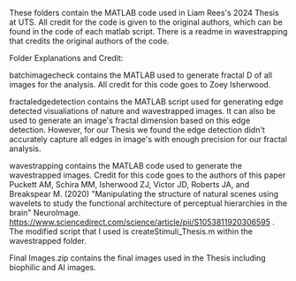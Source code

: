 These folders contain the MATLAB code used in Liam Rees's 2024 Thesis at UTS. All credit for the code is given to the original authors, which can be found in the code of each matlab script. There is a readme in wavestrapping that credits the original authors of the code. 

Folder Explanations and Credit:

batchimagecheck contains the MATLAB used to generate fractal D of all images for the analysis. All credit for this code goes to Zoey Isherwood. 

fractaledgedetection contains the MATLAB script used for generating edge detected visualiations of nature and wavestrapped images. It can also be used to generate an image's fractal dimension based on this edge detection. However, for our Thesis we found the edge detection didn't accurately capture all edges in image's with enough precision for our fractal analysis. 

wavestrapping contains the MATLAB code used to generate the wavestrapped images. Credit for this code goes to the authors of this paper Puckett AM, Schira MM, Isherwood ZJ, Victor JD, Roberts JA, and Breakspear M. (2020) "Manipulating the structure of natural scenes using wavelets to study the functional architecture of perceptual hierarchies in the brain" NeuroImage. https://www.sciencedirect.com/science/article/pii/S1053811920306595 . The modified script that I used is createStimuli_Thesis.m within the wavestrapped folder. 

Final Images.zip contains the final images used in the Thesis including biophilic and AI images. 

